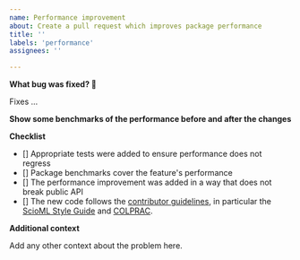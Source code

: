 ```yaml
---
name: Performance improvement
about: Create a pull request which improves package performance
title: ''
labels: 'performance'
assignees: ''

---
```


**What bug was fixed? 🐞**

Fixes ...

**Show some benchmarks of the performance before and after the changes**

**Checklist**

- [] Appropriate tests were added to ensure performance does not regress
- [] Package benchmarks cover the feature's performance
- [] The performance improvement was added in a way that does not break public API
- [] The new code follows the
  [contributor guidelines](https://github.com/SciML/.github/blob/master/CONTRIBUTING.md), in particular the [ScioML Style Guide](https://github.com/SciML/SciMLStyle) and
  [COLPRAC](https://github.com/SciML/COLPRAC).

**Additional context**

Add any other context about the problem here.
